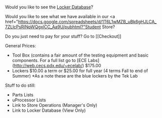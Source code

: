 Would you like to see the <a href="https://github.com/psu-epl/psu-epl.github.com/wiki/Locker-Database">Locker Database</a>?

Would you like to see what we have available in our <a href="https://docs.google.com/spreadsheets/d/1T6L1wMZB_uBk6gHJLCA_7ZLlcPsRINpWQgxlCC_Aa9U/pubhtml?"Student Store</a>?


Do you just need to pay for your stuff?  Go to [[Checkout]]

General Prices:

* Tool Box (contains a fair amount of the testing equipment and basic components.  For a full list go to [ECE Labs] (http://web.cecs.pdx.edu/~ecelab/) $175.00
* Lockers $10.00 a term or $25.00 for full year (4 terms Fall to end of Summer) *As a note these are the blue lockers by the Tek Lab


Stuff to do still:
* Parts Lists
* uProcessor Lists
* Link to Store Operations (Manager's Only)
* Link to Locker Database (View Only)
